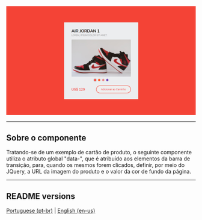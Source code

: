 <div align="center">
  <img src="./.github/demo.png" />
</div>

<hr>

## Sobre o componente

<p>
  Tratando-se de um exemplo de cartão de produto, o seguinte componente utiliza o atributo global "data-", que é atribuído aos elementos da barra de transição, para, quando os mesmos forem clicados, definir, por meio do JQuery, a URL da imagem do produto e o valor da cor de fundo da página.
</p>

<hr>

## README versions

<div>
  <a href="https://github.com/ThiagoBrito-Dev/product-card-example/blob/main/README.md">
    Portuguese (pt-br)</a>
  |   
  <a href="https://github.com/ThiagoBrito-Dev/product-card-example/blob/main/README-en.md">
    English (en-us)</a>
</div>

